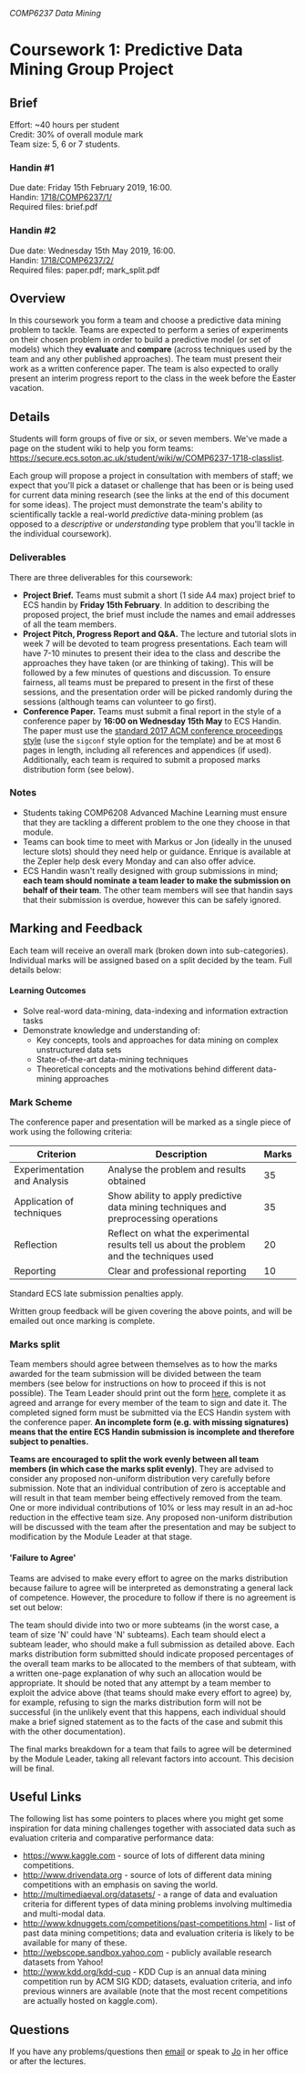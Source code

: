 *COMP6237 Data Mining*

# Coursework 1: Predictive Data Mining Group Project

## Brief
Effort: ~40 hours per student  
Credit: 30% of overall module mark  
Team size: 5, 6 or 7 students.  

### Handin #1
Due date: Friday 15th February 2019, 16:00.  
Handin: [1718/COMP6237/1/](http://handin.ecs.soton.ac.uk/handin/1718/COMP6237/1/)  
Required files: brief.pdf  

### Handin #2
Due date: Wednesday 15th May 2019, 16:00.  
Handin: [1718/COMP6237/2/](http://handin.ecs.soton.ac.uk/handin/1718/COMP6237/2/)  
Required files: paper.pdf; mark_split.pdf  

## Overview
In this coursework you form a team and choose a predictive data mining problem to tackle. Teams are expected to perform a series of experiments on their chosen problem in order to build a predictive model (or set of models) which they **evaluate** and **compare** (across techniques used by the team and any other published approaches). The team must present their work as a written conference paper. The team is also expected to orally present an interim progress report to the class in the week before the Easter vacation. 

## Details
Students will form groups of five or six, or seven members. We've made a page on the student wiki to help you form teams: https://secure.ecs.soton.ac.uk/student/wiki/w/COMP6237-1718-classlist.

Each group will propose a project in consultation with members of staff; we expect that you'll pick a dataset or challenge that has been or is being used for current data mining research (see the links at the end of this document for some ideas). The project must demonstrate the team's ability to scientifically tackle a real-world *predictive* data-mining problem (as opposed to a *descriptive* or *understanding* type problem that you'll tackle in the individual coursework).

### Deliverables

There are three deliverables for this coursework:

* **Project Brief.** Teams must submit a short (1 side A4 max) project brief to ECS handin by **Friday 15th February**. In addition to describing the proposed project, the brief must include the names and email addresses of all the team members.
* **Project Pitch, Progress Report and Q&A.** The lecture and tutorial slots in week 7 will be devoted to team progress presentations. Each team will have 7-10 minutes to present their idea to the class and describe the approaches they have taken (or are thinking of taking). This will be followed by a few minutes of questions and discussion. To ensure fairness, all teams must be prepared to present in the first of these sessions, and the presentation order will be picked randomly during the sessions (although teams can volunteer to go first).
* **Conference Paper.** Teams must submit a final report in the style of a conference paper by **16:00 on Wednesday 15th May** to ECS Handin. The paper must use the [standard 2017 ACM conference proceedings style](https://www.acm.org/publications/proceedings-template) (use the `sigconf` style option for the template) and be at most 6 pages in length, including all references and appendices (if used). Additionally, each team is required to submit a proposed marks distribution form (see below).

### Notes

* Students taking COMP6208 Advanced Machine Learning must ensure that they are tackling a different problem to the one they choose in that module.
* Teams can book time to meet with Markus or Jon (ideally in the unused lecture slots) should they need help or guidance. Enrique is available at the Zepler help desk every Monday and can also offer advice.
* ECS Handin wasn't really designed with group submissions in mind; **each team should nominate a team leader to make the submission on behalf of their team**. The other team members will see that handin says that their submission is overdue, however this can be safely ignored.

## Marking and Feedback

Each team will receive an overall mark (broken down into sub-categories). Individual marks will be assigned based on a split decided by the team. Full details below:

#### Learning Outcomes

* Solve real-word data-mining, data-indexing and information extraction tasks
* Demonstrate knowledge and understanding of:
	- Key concepts, tools and approaches for data mining on complex unstructured data sets
	- State-of-the-art data-mining techniques
	- Theoretical concepts and the motivations behind different data-mining approaches

### Mark Scheme

The conference paper and presentation will be marked as a single piece of work using the following criteria:


Criterion                    | Description                                                                                | Marks
-----------------------------|--------------------------------------------------------------------------------------------|-------
Experimentation and Analysis | Analyse the problem and results obtained                                                   | 35
Application of techniques    | Show ability to apply predictive data mining techniques and preprocessing operations       | 35
Reflection			         | Reflect on what the experimental results tell us about the problem and the techniques used | 20
Reporting                    | Clear and professional reporting                                                           | 10

Standard ECS late submission penalties apply.

Written group feedback will be given covering the above points, and will be emailed out once marking is complete.

### Marks split
Team members should agree between themselves as to how the marks awarded for the team submission will be divided between the team members (see below for instructions on how to proceed if this is not possible). The Team Leader should print out the form [here](marks_split.pdf), complete it as agreed and arrange for every member of the team to sign and date it. The completed signed form must be submitted via the ECS Handin system with the conference paper. **An incomplete form (e.g. with missing signatures) means that the entire ECS Handin submission is incomplete and therefore subject to penalties.**

**Teams are encouraged to split the work evenly between all team members (in which case the marks split evenly)**. They are advised to consider any proposed non-uniform distribution very carefully before submission. Note that an individual contribution of zero is acceptable and will result in that team member being effectively removed from the team. One or more individual contributions of 10% or less may result in an ad-hoc reduction in the effective team size. Any proposed non-uniform distribution will be discussed with the team after the presentation and may be subject to modification by the Module Leader at that stage.

#### 'Failure to Agree'
Teams are advised to make every effort to agree on the marks distribution because failure to agree will be interpreted as demonstrating a general lack of competence. However, the procedure to follow if there is no agreement is set out below:

The team should divide into two or more subteams (in the worst case, a team of size 'N' could have 'N' subteams). Each team should elect a subteam leader, who should make a full submission as detailed above. Each marks distribution form submitted should indicate proposed percentages of the overall team marks to be allocated to the members of that subteam, with a written one-page explanation of why such an allocation would be appropriate. It should be noted that any attempt by a team member to exploit the advice above (that teams should make every effort to agree) by, for example, refusing to sign the marks distribution form will not be successful (in the unlikely event that this happens, each individual should make a brief signed statement as to the facts of the case and submit this with the other documentation).

The final marks breakdown for a team that fails to agree will be determined by the Module Leader, taking all relevant factors into account. This decision will be final.  

## Useful Links
The following list has some pointers to places where you might get some inspiration for data mining challenges together with associated data such as evaluation criteria and comparative performance data:

* https://www.kaggle.com - source of lots of different data mining competitions.
* http://www.drivendata.org - source of lots of different data mining competitions with an emphasis on saving the world.
* http://multimediaeval.org/datasets/ - a range of data and evaluation criteria for different types of data mining problems involving multimedia and multi-modal data.
* http://www.kdnuggets.com/competitions/past-competitions.html - list of past data mining competitions; data and evaluation criteria is likely to be available for many of these.
* http://webscope.sandbox.yahoo.com - publicly available research datasets from Yahoo!
* http://www.kdd.org/kdd-cup - KDD Cup is an annual data mining competition run by ACM SIG KDD; datasets, evaluation criteria, and info previous winners are available (note that the most recent competitions are actually hosted on kaggle.com).

## Questions
If you have any problems/questions then [email](mailto:jh1c18@ecs.soton.ac.uk) or speak to [Jo](http://ecs.soton.ac.uk/people/jh1c18) in her office or after the lectures.
